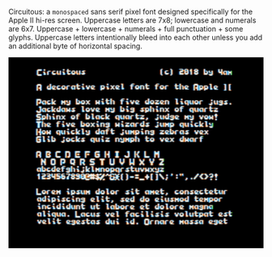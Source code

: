 Circuitous: a `monospaced` sans serif pixel font designed specifically for the Apple II hi-res screen.
Uppercase letters are 7x8; lowercase and numerals are 6x7.
Uppercase + lowercase + numerals + full punctuation + some glyphs.
Uppercase letters intentionally bleed into each other unless you add an additional byte of horizontal spacing.

![screenshot of font sample](sample.png)
